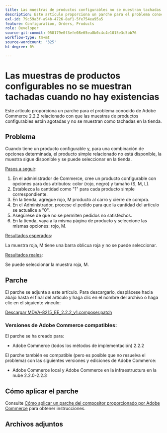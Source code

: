 ```yaml
---
title: Las muestras de productos configurables no se muestran tachadas cuando no hay existencias
description: Este artículo proporciona un parche para el problema conocido de Adobe Commerce 2.2.2 relacionado con que las muestras de productos configurables están agotadas y no se muestran como tachadas en la tienda.
exl-id: 79c59a3f-a94b-4726-8af1-5fe754ea95a5
feature: Configuration, Orders, Products
role: Developer
source-git-commit: 958179e0f3efe08e65ea8b0c4c4e1015e3c5bb76
workflow-type: tm+mt
source-wordcount: '325'
ht-degree: 0%

---
```


# Las muestras de productos configurables no se muestran tachadas cuando no hay existencias

Este artículo proporciona un parche para el problema conocido de Adobe Commerce 2.2.2 relacionado con que las muestras de productos configurables están agotadas y no se muestran como tachadas en la tienda.

## Problema

Cuando tiene un producto configurable y, para una combinación de opciones determinada, el producto simple relacionado no está disponible, la muestra sigue disponible y se puede seleccionar en la tienda.

<u>Pasos a seguir</u>:

1. En el administrador de Commerce, cree un producto configurable con opciones para dos atributos: color (rojo, negro) y tamaño (S, M, L).
1. Establezca la cantidad como &quot;1&quot; para cada producto simple correspondiente.
1. En la tienda, agregue rojo, M producto al carro y cierre de compra.
1. En el Administrador, procese el pedido para que la cantidad del artículo se actualice a &quot;0&quot;.
1. Asegúrese de que no se permiten pedidos no satisfechos.
1. En la tienda, vaya a la misma página de producto y seleccione las mismas opciones: rojo, M.

<u>Resultados esperados</u>:

La muestra roja, M tiene una barra oblicua roja y no se puede seleccionar.

<u>Resultados reales</u>:

Se puede seleccionar la muestra roja, M.

## Parche

El parche se adjunta a este artículo. Para descargarlo, desplácese hacia abajo hasta el final del artículo y haga clic en el nombre del archivo o haga clic en el siguiente vínculo:

[Descargar MDVA-8215\_EE\_2.2.2\_v1.composer.patch](assets/MDVA-8215_EE_2.2.2_v1.composer.patch.zip)

### Versiones de Adobe Commerce compatibles:

El parche se ha creado para:

* Adobe Commerce (todos los métodos de implementación) 2.2.2

El parche también es compatible (pero es posible que no resuelva el problema) con las siguientes versiones y ediciones de Adobe Commerce:

* Adobe Commerce local y Adobe Commerce en la infraestructura en la nube 2.2.0-2.2.3

## Cómo aplicar el parche

Consulte [Cómo aplicar un parche del compositor proporcionado por Adobe Commerce](/help/how-to/general/how-to-apply-a-composer-patch-provided-by-magento.md) para obtener instrucciones.

## Archivos adjuntos
